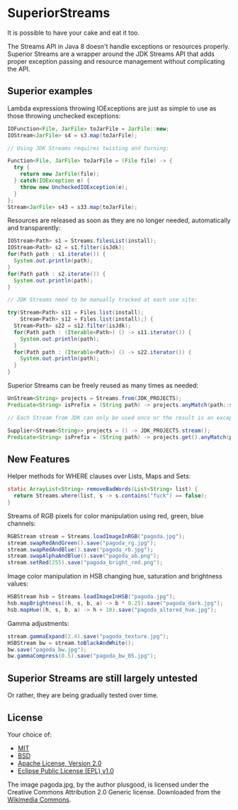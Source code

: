SuperiorStreams
===============

It is possible to have your cake and eat it too.

The Streams API in Java 8 doesn't handle exceptions or resources properly. Superior Streams are a wrapper around the JDK Streams API that adds proper exception passing and resource management without complicating the API.

## Superior examples

Lambda expressions throwing IOExceptions are just as simple to use as those throwing unchecked exceptions:

```java
IOFunction<File, JarFile> toJarFile = JarFile::new;
IOStream<JarFile> s4 = s3.map(toJarFile);

// Using JDK Streams requires twisting and turning:

Function<File, JarFile> toJarFile = (File file) -> {
  try {
    return new JarFile(file);
  } catch(IOException e) {
    throw new UncheckedIOException(e);
  }
};
Stream<JarFile> s43 = s33.map(toJarFile);
```

Resources are released as soon as they are no longer needed, automatically and transparently:

```java
IOStream<Path> s1 = Streams.filesList(install);
IOStream<Path> s2 = s1.filter(isJdk);
for(Path path : s1.iterate()) {
  System.out.println(path);
}
for(Path path : s2.iterate()) {
  System.out.println(path);
}

// JDK Streams need to be manually tracked at each use site:

try(Stream<Path> s11 = Files.list(install); 
    Stream<Path> s12 = Files.list(install);) {
  Stream<Path> s22 = s12.filter(isJdk);
  for(Path path : (Iterable<Path>) () -> s11.iterator()) {
    System.out.println(path);
  }
  for(Path path : (Iterable<Path>) () -> s22.iterator()) {
    System.out.println(path);
  }
}
```

Superior Streams can be freely reused as many times as needed:

```java
UnStream<String> projects = Streams.from(JDK_PROJECTS);
Predicate<String> isPrefix = (String path) -> projects.anyMatch(path::startsWith);

// Each Stream from JDK can only be used once or the result is an exception at runtime: 

Supplier<Stream<String>> projects = () -> JDK_PROJECTS.stream();
Predicate<String> isPrefix = (String path) -> projects.get().anyMatch(path::startsWith);
```

## New Features

Helper methods for WHERE clauses over Lists, Maps and Sets:

```java
static ArrayList<String> removeBadWords(List<String> list) {
  return Streams.where(list, s -> s.contains("fuck") == false);
}
```

Streams of RGB pixels for color manipulation using red, green, blue channels:

```java
RGBStream stream = Streams.loadImageInRGB("pagoda.jpg");
stream.swapRedAndGreen().save("pagoda_rg.jpg");
stream.swapRedAndBlue().save("pagoda_rb.jpg");
stream.swapAlphaAndBlue().save("pagoda_ab.png");
stream.setRed(255).save("pagoda_bright_red.png");
```

Image color manipulation in HSB changing hue, saturation and brightness values:

```java
HSBStream hsb = Streams.loadImageInHSB("pagoda.jpg");
hsb.mapBrightness((h, s, b, a) -> b * 0.25).save("pagoda_dark.jpg");
hsb.mapHue((h, s, b, a) -> h + 10).save("pagoda_altered_hue.jpg");
```

Gamma adjustments:

```java
stream.gammaExpand(2.4).save("pagoda_texture.jpg");
HSBStream bw = stream.toBlackAndWhite();
bw.save("pagoda_bw.jpg");
bw.gammaCompress(0.5).save("pagoda_bw_05.jpg");
```

## Superior Streams are still largely untested

Or rather, they are being gradually tested over time.

## License

Your choice of:
- [MIT](http://opensource.org/licenses/MIT) 
- [BSD](http://opensource.org/licenses/bsd-license.php) 
- [Apache License, Version 2.0](http://www.apache.org/licenses/LICENSE-2.0) 
- [Eclipse Public License (EPL) v1.0](http://wiki.eclipse.org/EPL)

The image pagoda.jpg, by the author plusgood, is licensed under the Creative Commons Attribution 2.0 Generic license. Downloaded from the [Wikimedia Commons](http://en.wikipedia.org/wiki/File:Silverpagoda.jpg).